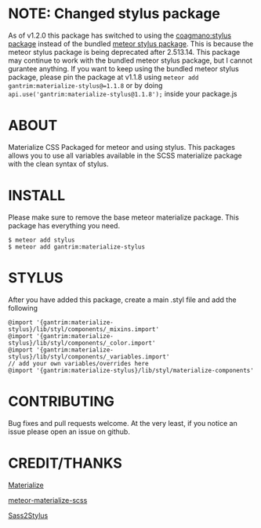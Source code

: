 # NOTE: Changed stylus package
As of v1.2.0 this package has switched to using the [coagmano:stylus package](https://github.com/coagmano/meteor-stylus/) instead of the bundled [meteor stylus package](https://atmospherejs.com/meteor/stylus). This is because the meteor stylus package is being deprecated after 2.513.14. This package may continue to work with the bundled meteor stylus package, but I cannot gurantee anything. If you want to keep using the bundled meteor stylus package, please pin the package at v1.1.8 using `meteor add gantrim:materialize-stylus@=1.1.8` or by doing `api.use('gantrim:materialize-stylus@1.1.8');` inside your package.js
# ABOUT
Materialize CSS Packaged for meteor and using stylus. This packages allows you to use all variables available in the SCSS materialize package with the clean syntax of stylus.
# INSTALL
Please make sure to remove the base meteor materialize package. This package has everything you need.
```
$ meteor add stylus
$ meteor add gantrim:materialize-stylus
```

# STYLUS
After you have added this package, create a main .styl file and add the following
```
@import '{gantrim:materialize-stylus}/lib/styl/components/_mixins.import'
@import '{gantrim:materialize-stylus}/lib/styl/components/_color.import'
@import '{gantrim:materialize-stylus}/lib/styl/components/_variables.import'
// add your own variables/overrides here
@import '{gantrim:materialize-stylus}/lib/styl/materialize-components'

```

# CONTRIBUTING
Bug fixes and pull requests welcome. At the very least, if you notice an issue please open an issue on github.

# CREDIT/THANKS
[Materialize](https://github.com/Dogfalo/materialize)

[meteor-materialize-scss](https://github.com/poetic/meteor-materialize-scss)

[Sass2Stylus](https://github.com/mojotech/sass2stylus)